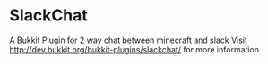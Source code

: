 # SlackChat
A Bukkit Plugin for 2 way chat between minecraft and slack
Visit http://dev.bukkit.org/bukkit-plugins/slackchat/ for more information
